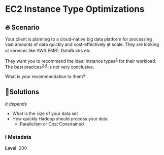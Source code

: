 # EC2 Instance Type Optimizations

## 🔥 Scenario

Your client is planning to a cloud-native big data platform for processing vast amounts of data quickly and cost-effectively at scale. They are looking at services like AWS EMR<sup>[1]</sup>, DataBricks etc.

They want you to recommend the ideal instance types<sup>[2]</sup> for their workload. The best pracices<sup>[3],</sup><sup>[4]</sup> is not very conclusive.

What is your recommendation to them?

## 🎯Solutions

  _It depends_

- What is the size of your data set
- How quickly Hadoop should process your data
  - Parallelism or Cost Constrained

### ℹ️ Metadata

**Level**: 200

[1]: https://aws.amazon.com/emr
[2]: https://docs.aws.amazon.com/AWSEC2/latest/UserGuide/instance-types.html
[3]: https://d0.awsstatic.com/whitepapers/aws-amazon-emr-best-practices.pdf
[4]: https://stackoverflow.com/questions/30435610/spark-which-instance-type-is-preferred-for-aws-emr-cluster
